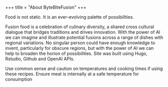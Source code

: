 +++
title = "About ByteBiteFusion"
+++

Food is not static. It is an ever-evolving palette of possibilities. 

Fusion food is a celebration of culinary diversity, a shared cross cultural dialogue that bridges traditions and drives innovation. With the power of AI we can imagine and illustrate potential fusions across a range of dishes with regional variations. No singular person could have enough knowledge to invent, particularly for obscure regions, but with the power of AI we can help to broaden the horion of possibilities. Site was built using Hugo, Rstudio, Github and OpenAI APIs. 

Use common sense and caution on temperatures and cooking times if using these recipes. Ensure meat is internally at a safe temperature for consumption